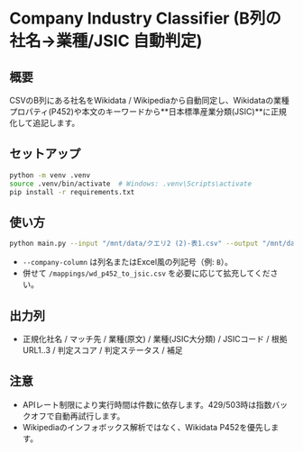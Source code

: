 # Company Industry Classifier (B列の社名→業種/JSIC 自動判定)

## 概要
CSVのB列にある社名をWikidata / Wikipediaから自動同定し、Wikidataの業種プロパティ(P452)や本文のキーワードから**日本標準産業分類(JSIC)**に正規化して追記します。

## セットアップ
```bash
python -m venv .venv
source .venv/bin/activate  # Windows: .venv\Scripts\activate
pip install -r requirements.txt
```

## 使い方
```bash
python main.py --input "/mnt/data/クエリ2 (2)-表1.csv" --output "/mnt/data/output_with_industry.csv" --company-column B
```
- `--company-column` は列名またはExcel風の列記号（例: `B`）。
- 併せて `/mappings/wd_p452_to_jsic.csv` を必要に応じて拡充してください。

## 出力列
- 正規化社名 / マッチ先 / 業種(原文) / 業種(JSIC大分類) / JSICコード / 根拠URL1..3 / 判定スコア / 判定ステータス / 補足

## 注意
- APIレート制限により実行時間は件数に依存します。429/503時は指数バックオフで自動再試行します。
- Wikipediaのインフォボックス解析ではなく、Wikidata P452を優先します。
